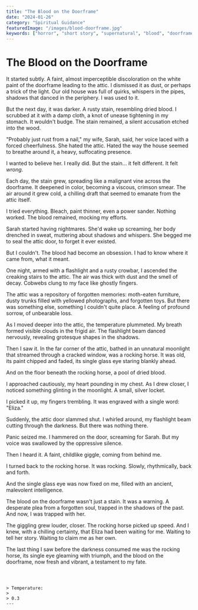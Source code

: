 ```yaml
---
title: "The Blood on the Doorframe"
date: "2024-01-26"
category: "Spiritual Guidance"
featuredImage: "/images/blood-doorframe.jpg"
keywords: ["horror", "short story", "supernatural", "blood", "doorframe"]
---
```


# The Blood on the Doorframe

It started subtly. A faint, almost imperceptible discoloration on the white paint of the doorframe leading to the attic. I dismissed it as dust, or perhaps a trick of the light. Our old house was full of quirks, whispers in the pipes, shadows that danced in the periphery. I was used to it.

But the next day, it was darker. A rusty stain, resembling dried blood. I scrubbed at it with a damp cloth, a knot of unease tightening in my stomach. It wouldn't budge. The stain remained, a silent accusation etched into the wood.

"Probably just rust from a nail," my wife, Sarah, said, her voice laced with a forced cheerfulness. She hated the attic. Hated the way the house seemed to breathe around it, a heavy, suffocating presence.

I wanted to believe her. I really did. But the stain... it felt different. It felt _wrong_.

Each day, the stain grew, spreading like a malignant vine across the doorframe. It deepened in color, becoming a viscous, crimson smear. The air around it grew cold, a chilling draft that seemed to emanate from the attic itself.

I tried everything. Bleach, paint thinner, even a power sander. Nothing worked. The blood remained, mocking my efforts.

Sarah started having nightmares. She'd wake up screaming, her body drenched in sweat, muttering about shadows and whispers. She begged me to seal the attic door, to forget it ever existed.

But I couldn't. The blood had become an obsession. I had to know where it came from, what it meant.

One night, armed with a flashlight and a rusty crowbar, I ascended the creaking stairs to the attic. The air was thick with dust and the smell of decay. Cobwebs clung to my face like ghostly fingers.

The attic was a repository of forgotten memories: moth-eaten furniture, dusty trunks filled with yellowed photographs, and forgotten toys. But there was something else, something I couldn't quite place. A feeling of profound sorrow, of unbearable loss.

As I moved deeper into the attic, the temperature plummeted. My breath formed visible clouds in the frigid air. The flashlight beam danced nervously, revealing grotesque shapes in the shadows.

Then I saw it. In the far corner of the attic, bathed in an unnatural moonlight that streamed through a cracked window, was a rocking horse. It was old, its paint chipped and faded, its single glass eye staring blankly ahead.

And on the floor beneath the rocking horse, a pool of dried blood.

I approached cautiously, my heart pounding in my chest. As I drew closer, I noticed something glinting in the moonlight. A small, silver locket.

I picked it up, my fingers trembling. It was engraved with a single word: "Eliza."

Suddenly, the attic door slammed shut. I whirled around, my flashlight beam cutting through the darkness. But there was nothing there.

Panic seized me. I hammered on the door, screaming for Sarah. But my voice was swallowed by the oppressive silence.

Then I heard it. A faint, childlike giggle, coming from behind me.

I turned back to the rocking horse. It was rocking. Slowly, rhythmically, back and forth.

And the single glass eye was now fixed on me, filled with an ancient, malevolent intelligence.

The blood on the doorframe wasn't just a stain. It was a warning. A desperate plea from a forgotten soul, trapped in the shadows of the past. And now, I was trapped with her.

The giggling grew louder, closer. The rocking horse picked up speed. And I knew, with a chilling certainty, that Eliza had been waiting for me. Waiting to tell her story. Waiting to claim me as her own.

The last thing I saw before the darkness consumed me was the rocking horse, its single eye gleaming with triumph, and the blood on the doorframe, now fresh and vibrant, a testament to my fate.

```



> Temperature:
>
> 0.3
---

```
